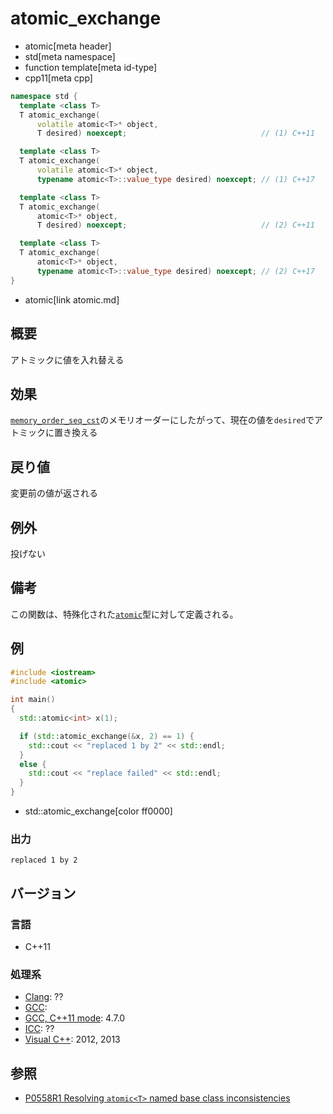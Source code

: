 # atomic_exchange
* atomic[meta header]
* std[meta namespace]
* function template[meta id-type]
* cpp11[meta cpp]

```cpp
namespace std {
  template <class T>
  T atomic_exchange(
      volatile atomic<T>* object,
      T desired) noexcept;                              // (1) C++11

  template <class T>
  T atomic_exchange(
      volatile atomic<T>* object,
      typename atomic<T>::value_type desired) noexcept; // (1) C++17

  template <class T>
  T atomic_exchange(
      atomic<T>* object,
      T desired) noexcept;                              // (2) C++11

  template <class T>
  T atomic_exchange(
      atomic<T>* object,
      typename atomic<T>::value_type desired) noexcept; // (2) C++17
}
```
* atomic[link atomic.md]


## 概要
アトミックに値を入れ替える


## 効果
[`memory_order_seq_cst`](memory_order.md)のメモリオーダーにしたがって、現在の値を`desired`でアトミックに置き換える


## 戻り値
変更前の値が返される


## 例外
投げない


## 備考
この関数は、特殊化された[`atomic`](atomic.md)型に対して定義される。


## 例
```cpp example
#include <iostream>
#include <atomic>

int main()
{
  std::atomic<int> x(1);

  if (std::atomic_exchange(&x, 2) == 1) {
    std::cout << "replaced 1 by 2" << std::endl;
  }
  else {
    std::cout << "replace failed" << std::endl;
  }
}
```
* std::atomic_exchange[color ff0000]


### 出力
```
replaced 1 by 2
```

## バージョン
### 言語
- C++11

### 処理系
- [Clang](/implementation.md#clang): ??
- [GCC](/implementation.md#gcc): 
- [GCC, C++11 mode](/implementation.md#gcc): 4.7.0
- [ICC](/implementation.md#icc): ??
- [Visual C++](/implementation.md#visual_cpp): 2012, 2013


## 参照
- [P0558R1 Resolving `atomic<T>` named base class inconsistencies](http://www.open-std.org/jtc1/sc22/wg21/docs/papers/2017/p0558r1.pdf)
